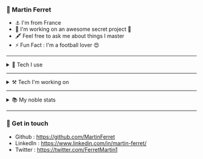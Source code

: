 
### 🤙 Martin Ferret

* ⚓ I'm from France
* 🧙 I'm working on an awesome secret project 🤫
* 🖋️ Feel free to ask me about things I master
* ⚡ Fun Fact : I'm a football lover 😍

---

<details close>
<summary>🔑 Tech I use</summary>
<br>
<p class="align-left"><img src="https://raw.githubusercontent.com/devicons/devicon/master/icons/html5/html5-original-wordmark.svg" alt="html5" width="26" height="26"/>
<img src="https://raw.githubusercontent.com/devicons/devicon/master/icons/css3/css3-original-wordmark.svg" alt="css3" width="26" height="26"/> </a>
<img src="https://raw.githubusercontent.com/devicons/devicon/master/icons/bootstrap/bootstrap-plain-wordmark.svg" alt="bootstrap" width="26" height="26"/>
<img src="https://raw.githubusercontent.com/devicons/devicon/master/icons/javascript/javascript-original.svg" alt="javascript" width="26" height="26"/>
<img src="https://raw.githubusercontent.com/devicons/devicon/master/icons/php/php-original.svg" alt="php" width="26" height="26"/>
<img src="https://raw.githubusercontent.com/devicons/devicon/master/icons/mysql/mysql-original-wordmark.svg" alt="mysql" width="26" height="26"/>
<img src="https://www.vectorlogo.zone/logos/git-scm/git-scm-icon.svg" alt="git" width="26" height="26"/></a>
<img src="https://raw.githubusercontent.com/devicons/devicon/master/icons/linux/linux-original.svg" alt="linux" width="26" height="26"/> </p>
</details>

---

<details close>
<summary>⚒️ Tech I'm working on</summary>
<br>
<p class="align-left"><img src="https://raw.githubusercontent.com/devicons/devicon/master/icons/react/react-original-wordmark.svg" alt="react" width="26" height="26"/>
<img src="https://raw.githubusercontent.com/devicons/devicon/master/icons/python/python-original.svg" alt="python" width="26" height="26"/> </p>
</details>

---

<details close>
<summary> 📚 My noble stats</summary>
<br>
 [![Martin's GitHub stats](https://github-readme-stats.vercel.app/api?username=martinferret)](https://github.com/martinferret/github-readme-stats)
</details>

---

### 💬 Get in touch

- Github : https://github.com/MartinFerret
- LinkedIn : https://www.linkedin.com/in/martin-ferret/
- Twitter : https://twitter.com/FerretMartin1

